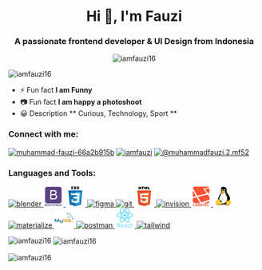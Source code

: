 <h1 align="center">Hi 👋, I'm Fauzi</h1>
<h3 align="center">A passionate frontend developer & UI Design from Indonesia</h3>


<p align="center"> <img src="https://scontent.fcgk6-2.fna.fbcdn.net/v/t1.6435-9/s720x720/240973441_4500799463320570_9147957743689129271_n.jpg?_nc_cat=109&ccb=1-5&_nc_sid=730e14&_nc_eui2=AeGB4E4Ec0l3jnx0GZk55whtImlPXUFEvkIiaU9dQUS-QsfxQeM68sVkdemXciue99J4bncEZQxtnJwxv3hUFdTg&_nc_ohc=3YQYuels0tYAX-KggR7&_nc_ht=scontent.fcgk6-2.fna&oh=41e9e0e4eecfcddfd6655c0e3eeda3dc&oe=6155ED91"  alt="iamfauzi16" /> </p>


<p align="left"> <img src="https://komarev.com/ghpvc/?username=iamfauzi16&label=Profile%20views&color=0e75b6&style=flat" alt="iamfauzi16" /> </p>

<!-- <p align="left"> <a href="https://github.com/ryo-ma/github-profile-trophy"><img src="https://github-profile-trophy.vercel.app/?username=iamfauzi16" alt="iamfauzi16" /></a> </p> -->

- ⚡ Fun fact **I am Funny**
- 📷 Fun fact **I am happy a photoshoot**
- 😀 Description ** Curious, Technology, Sport **

<h3 align="left">Connect with me:</h3>
<p align="left">
<a href="https://linkedin.com/in/muhammad-fauzi-66a2b915b" target="blank"><img align="center" src="https://raw.githubusercontent.com/rahuldkjain/github-profile-readme-generator/master/src/images/icons/Social/linked-in-alt.svg" alt="muhammad-fauzi-66a2b915b" height="30" width="40" /></a>
<a href="https://dribbble.com/iamfauzi" target="blank"><img align="center" src="https://raw.githubusercontent.com/rahuldkjain/github-profile-readme-generator/master/src/images/icons/Social/dribbble.svg" alt="iamfauzi" height="30" width="40" /></a>
<a href="https://medium.com/@muhammadfauzi.2.mf52" target="blank"><img align="center" src="https://raw.githubusercontent.com/rahuldkjain/github-profile-readme-generator/master/src/images/icons/Social/medium.svg" alt="@muhammadfauzi.2.mf52" height="30" width="40" /></a>
</p>

<h3 align="left">Languages and Tools:</h3>
<p align="left"> <a href="https://www.blender.org/" target="_blank"> <img src="https://download.blender.org/branding/community/blender_community_badge_white.svg" alt="blender" width="40" height="40"/> </a> <a href="https://getbootstrap.com" target="_blank"> <img src="https://raw.githubusercontent.com/devicons/devicon/master/icons/bootstrap/bootstrap-plain-wordmark.svg" alt="bootstrap" width="40" height="40"/> </a> <a href="https://www.w3schools.com/css/" target="_blank"> <img src="https://raw.githubusercontent.com/devicons/devicon/master/icons/css3/css3-original-wordmark.svg" alt="css3" width="40" height="40"/> </a> <a href="https://www.figma.com/" target="_blank"> <img src="https://www.vectorlogo.zone/logos/figma/figma-icon.svg" alt="figma" width="40" height="40"/> </a> <a href="https://git-scm.com/" target="_blank"> <img src="https://www.vectorlogo.zone/logos/git-scm/git-scm-icon.svg" alt="git" width="40" height="40"/> </a> <a href="https://www.w3.org/html/" target="_blank"> <img src="https://raw.githubusercontent.com/devicons/devicon/master/icons/html5/html5-original-wordmark.svg" alt="html5" width="40" height="40"/> </a> <a href="https://www.invisionapp.com/" target="_blank"> <img src="https://www.vectorlogo.zone/logos/invisionapp/invisionapp-icon.svg" alt="invision" width="40" height="40"/> </a> <a href="https://laravel.com/" target="_blank"> <img src="https://raw.githubusercontent.com/devicons/devicon/master/icons/laravel/laravel-plain-wordmark.svg" alt="laravel" width="40" height="40"/> </a> <a href="https://www.linux.org/" target="_blank"> <img src="https://raw.githubusercontent.com/devicons/devicon/master/icons/linux/linux-original.svg" alt="linux" width="40" height="40"/> </a> <a href="https://materializecss.com/" target="_blank"> <img src="https://raw.githubusercontent.com/prplx/svg-logos/5585531d45d294869c4eaab4d7cf2e9c167710a9/svg/materialize.svg" alt="materialize" width="40" height="40"/> </a> <a href="https://www.mysql.com/" target="_blank"> <img src="https://raw.githubusercontent.com/devicons/devicon/master/icons/mysql/mysql-original-wordmark.svg" alt="mysql" width="40" height="40"/> </a> <a href="https://postman.com" target="_blank"> <img src="https://www.vectorlogo.zone/logos/getpostman/getpostman-icon.svg" alt="postman" width="40" height="40"/> </a> <a href="https://reactjs.org/" target="_blank"> <img src="https://raw.githubusercontent.com/devicons/devicon/master/icons/react/react-original-wordmark.svg" alt="react" width="40" height="40"/> </a> <a href="https://tailwindcss.com/" target="_blank"> <img src="https://www.vectorlogo.zone/logos/tailwindcss/tailwindcss-icon.svg" alt="tailwind" width="40" height="40"/> </a> </p>

<p><img align="left" src="https://github-readme-stats.vercel.app/api/top-langs?username=iamfauzi16&show_icons=true&locale=en&layout=compact" alt="iamfauzi16" /></p>

<p>&nbsp;<img align="center" src="https://github-readme-stats.vercel.app/api?username=iamfauzi16&show_icons=true&locale=en" alt="iamfauzi16" /></p>

<p><img align="center" src="https://github-readme-streak-stats.herokuapp.com/?user=iamfauzi16&" alt="iamfauzi16" /></p>
